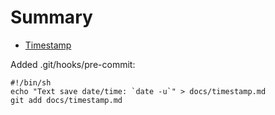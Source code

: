 # Summary

* [Timestamp](timestamp.md)

Added .git/hooks/pre-commit:

```
#!/bin/sh
echo "Text save date/time: `date -u`" > docs/timestamp.md
git add docs/timestamp.md
```
